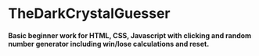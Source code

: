 # TheDarkCrystalGuesser

#### Basic beginner work for HTML, CSS, Javascript with clicking and random number generator including win/lose calculations and reset.
